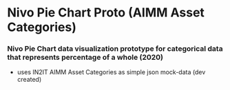 # Nivo Pie Chart Proto (AIMM Asset Categories)

### Nivo Pie Chart data visualization prototype for categorical data that represents percentage of a whole (2020)

- uses IN2IT AIMM Asset Categories as simple json mock-data (dev created)
